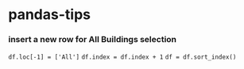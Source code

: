 # pandas-tips

### insert a new row for All Buildings selection

`df.loc[-1] = ['All']`
`df.index = df.index + 1`
`df = df.sort_index()`

